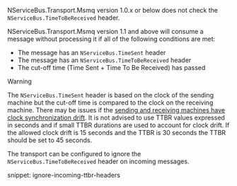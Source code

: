 NServiceBus.Transport.Msmq version 1.0.x or below does not check the `NServiceBus.TimeToBeReceived` header.

NServiceBus.Transport.Msmq version 1.1 and above will consume a message without processing it if all of the following conditions are met:

- The message has an `NServiceBus.TimeSent` header
- The message has an `NServiceBus.TimeToBeReceived` header
- The cut-off time (Time Sent + Time To Be Received) has passed

> [!WARNING]
> The `NServiceBus.TimeSent` header is based on the clock of the sending machine but the cut-off time is compared to the clock on the receiving machine. There may be issues if the [sending and receiving machines have clock synchronization drift](/nservicebus/messaging/discard-old-messages.md#clock-synchronization-issues). It is not advised to use TTBR values expressed in seconds and if small TTBR durations are used to account for clock drift. If the allowed clock drift is 15 seconds and the TTBR is 30 seconds the TTBR should be set to 45 seconds.

The transport can be configured to ignore the `NServiceBus.TimeToBeReceived` header on incoming messages.

snippet: ignore-incoming-ttbr-headers
